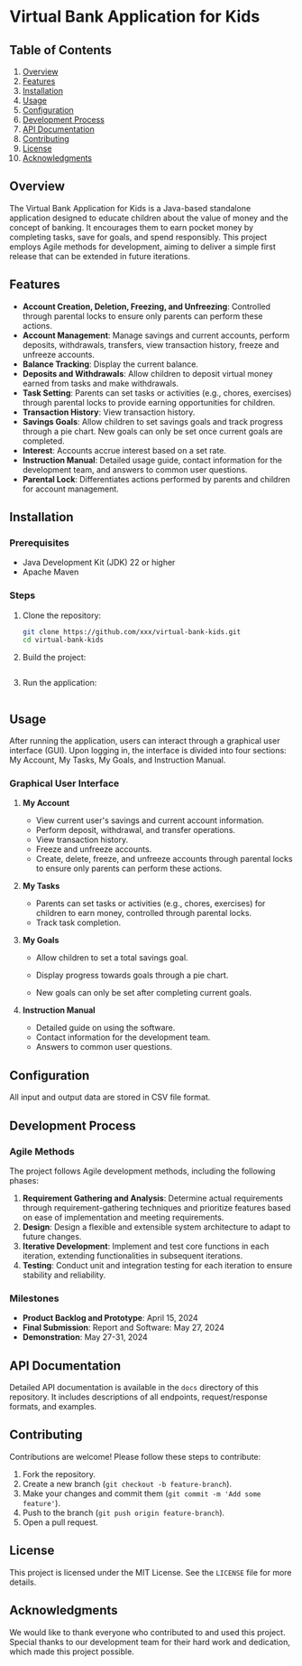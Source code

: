 # Virtual Bank Application for Kids

## Table of Contents

1. [Overview](#overview)
2. [Features](#features)
3. [Installation](#installation)
4. [Usage](#usage)
5. [Configuration](#configuration)
6. [Development Process](#development-process)
7. [API Documentation](#api-documentation)
8. [Contributing](#contributing)
9. [License](#license)
10. [Acknowledgments](#acknowledgments)

## Overview

The Virtual Bank Application for Kids is a Java-based standalone application designed to educate children about the value of money and the concept of banking. It encourages them to earn pocket money by completing tasks, save for goals, and spend responsibly. This project employs Agile methods for development, aiming to deliver a simple first release that can be extended in future iterations.

## Features

- **Account Creation, Deletion, Freezing, and Unfreezing**: Controlled through parental locks to ensure only parents can perform these actions.
- **Account Management**: Manage savings and current accounts, perform deposits, withdrawals, transfers, view transaction history, freeze and unfreeze accounts.
- **Balance Tracking**: Display the current balance.
- **Deposits and Withdrawals**: Allow children to deposit virtual money earned from tasks and make withdrawals.
- **Task Setting**: Parents can set tasks or activities (e.g., chores, exercises) through parental locks to provide earning opportunities for children.
- **Transaction History**: View transaction history.
- **Savings Goals**: Allow children to set savings goals and track progress through a pie chart. New goals can only be set once current goals are completed.
- **Interest**: Accounts accrue interest based on a set rate.
- **Instruction Manual**: Detailed usage guide, contact information for the development team, and answers to common user questions.
- **Parental Lock**: Differentiates actions performed by parents and children for account management.

## Installation

### Prerequisites

- Java Development Kit (JDK) 22 or higher
- Apache Maven

### Steps

1. Clone the repository:
    ```bash
    git clone https://github.com/xxx/virtual-bank-kids.git
    cd virtual-bank-kids
    ```

2. Build the project:
    ```bash
    
    ```

3. Run the application:
    ```bash
    
    ```

## Usage

After running the application, users can interact through a graphical user interface (GUI). Upon logging in, the interface is divided into four sections: My Account, My Tasks, My Goals, and Instruction Manual.

### Graphical User Interface

1. **My Account**
    - View current user's savings and current account information.
    - Perform deposit, withdrawal, and transfer operations.
    - View transaction history.
    - Freeze and unfreeze accounts.
    - Create, delete, freeze, and unfreeze accounts through parental locks to ensure only parents can perform these actions.

2. **My Tasks**
    - Parents can set tasks or activities (e.g., chores, exercises) for children to earn money, controlled through parental locks.
    - Track task completion.

3. **My Goals**
    
    - Allow children to set a total savings goal.
    
    - Display progress towards goals through a pie chart.
    - New goals can only be set after completing current goals.
    
4. **Instruction Manual**
    - Detailed guide on using the software.
    - Contact information for the development team.
    - Answers to common user questions.

## Configuration

All input and output data are stored in CSV file format.

## Development Process

### Agile Methods

The project follows Agile development methods, including the following phases:

1. **Requirement Gathering and Analysis**: Determine actual requirements through requirement-gathering techniques and prioritize features based on ease of implementation and meeting requirements.
2. **Design**: Design a flexible and extensible system architecture to adapt to future changes.
3. **Iterative Development**: Implement and test core functions in each iteration, extending functionalities in subsequent iterations.
4. **Testing**: Conduct unit and integration testing for each iteration to ensure stability and reliability.

### Milestones

- **Product Backlog and Prototype**: April 15, 2024
- **Final Submission**: Report and Software: May 27, 2024
- **Demonstration**: May 27-31, 2024

## API Documentation

Detailed API documentation is available in the `docs` directory of this repository. It includes descriptions of all endpoints, request/response formats, and examples.

## Contributing

Contributions are welcome! Please follow these steps to contribute:

1. Fork the repository.
2. Create a new branch (`git checkout -b feature-branch`).
3. Make your changes and commit them (`git commit -m 'Add some feature'`).
4. Push to the branch (`git push origin feature-branch`).
5. Open a pull request.

## License

This project is licensed under the MIT License. See the `LICENSE` file for more details.

## Acknowledgments

We would like to thank everyone who contributed to and used this project. Special thanks to our development team for their hard work and dedication, which made this project possible.
